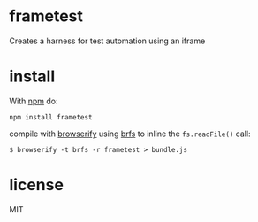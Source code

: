 # frametest

Creates a harness for test automation using an iframe

# install

With [npm](http://npmjs.org) do:

```
npm install frametest
```

compile with [browserify](http://browserify.org) using
[brfs](https://github.com/substack/brfs) to inline the `fs.readFile()`
call:

```
$ browserify -t brfs -r frametest > bundle.js
```

# license
MIT
